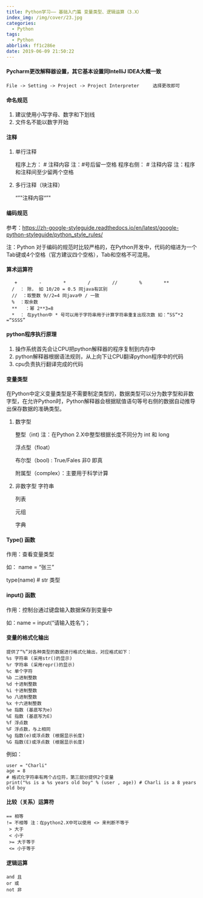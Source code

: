 ```yaml
---
title: Python学习—— 基础入门篇 变量类型、逻辑运算（3.X）
index_img: /img/cover/23.jpg
categories:
  - Python
tags:
  - Python
abbrlink: ff1c286e
date: 2019-06-09 21:50:22
---
```


#### Pycharm更改解释器设置，其它基本设置同IntelliJ IDEA大概一致

```
File -> Setting -> Project -> Project Interpreter     选择更改即可
```
#### 命名规范
1. 建议使用小写字母、数字和下划线
2. 文件名不能以数字开始
#### 注释

1. 单行注释

   程序上方： # 注释内容 注：#号后留一空格
   程序右侧： # 注释内容 注：程序和注释间至少留两个空格
2. 多行注释（块注释）

   “”"注释内容“”"
#### 编码规范

参考：https://zh-google-styleguide.readthedocs.io/en/latest/google-python-styleguide/python_style_rules/

注：Python 对于编码的规范时比较严格的，在Python开发中，代码的缩进为一个Tab键或4个空格（官方建议四个空格），Tab和空格不可混用。

#### 算术运算符
```
   +        -        *        /        //        %        **
  /  ： 除， 如 10/20 = 0.5 同java有区别
  //  ：取整数 9//2=4 同java中 / 一致
  %  ：取余数
  **   ：幂 2**3=8
  *  ： 在python中 * 号可以用于字符串用于计算字符串重复出现次数 如：“SS”*2 =“SSSS”
```

#### python程序执行原理
1. 操作系统首先会让CPU把python解释器的程序复制到内存中
2. python解释器根据语法规则，从上向下让CPU翻译python程序中的代码
3. cpu负责执行翻译完成的代码

#### 变量类型
在Python中定义变量类型是不需要制定类型的，数据类型可以分为数字型和非数字型，在允许Python时，Python解释器会根据赋值语句等号右侧的数据自动推导出保存数据的准确类型。

1. 数字型

    整型（int) 注：在Python 2.X中整型根据长度不同分为 int 和 long

    浮点型（float）

    布尔型（bool) : True/Fales 非0 即真

    附属型（complex）：主要用于科学计算
2. 非数字型
   字符串

   列表

   元组

   字典

#### Type() 函数
作用：查看变量类型

如： name = “张三”

type(name) # str 类型

#### input() 函数
作用：控制台通过键盘输入数据保存到变量中

如：name = input(“请输入姓名”)；

#### 变量的格式化输出
```
提供了“%”对各种类型的数据进行格式化输出，对应格式如下：
%s 字符串 (采用str()的显示)
%r 字符串 (采用repr()的显示)
%c 单个字符
%b 二进制整数
%d 十进制整数
%i 十进制整数
%o 八进制整数
%x 十六进制整数
%e 指数 (基底写为e)
%E 指数 (基底写为E)
%f 浮点数
%F 浮点数，与上相同
%g 指数(e)或浮点数 (根据显示长度)
%G 指数(E)或浮点数 (根据显示长度)
```
例如：
```
user = "Charli"
age = 8
# 格式化字符串有两个占位符，第三部分提供2个变量
print("%s is a %s years old boy" % (user , age)) # Charli is a 8 years old boy
```

#### 比较（关系）运算符
```
== 相等
!= 不相等 注：在python2.X中可以使用 <> 来判断不等于
 > 大于
 < 小于
 >= 大于等于
 <= 小于等于
```

#### 逻辑运算
```
and 且
or 或
not 非
```